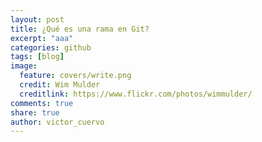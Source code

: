```yaml
---
layout: post
title: ¿Qué es una rama en Git?
excerpt: "aaa"
categories: github
tags: [blog]
image:
  feature: covers/write.png
  credit: Wim Mulder
  creditlink: https://www.flickr.com/photos/wimmulder/
comments: true
share: true
author: victor_cuervo
---
```

